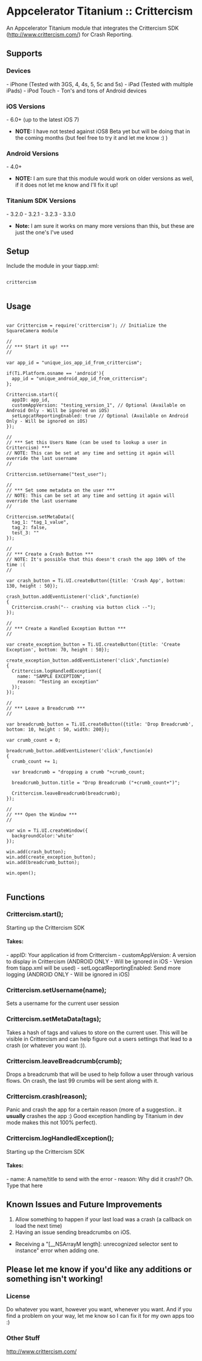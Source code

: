 Appcelerator Titanium :: Crittercism
=============

An Appcelerator Titanium module that integrates the Crittercism SDK (http://www.crittercism.com/) for Crash Reporting.

<h2>Supports</h2>

<h3>Devices</h3>
  - iPhone (Tested with 3GS, 4, 4s, 5, 5c and 5s)
  - iPad (Tested with multiple iPads)
  - iPod Touch
  - Ton's and tons of Android devices

<h3>iOS Versions</h3>
  - 6.0+ (up to the latest iOS 7)

  * __NOTE:__ I have not tested against iOS8 Beta yet but will be doing that in the coming months (but feel free to try it and let me know :) ) 

<h3>Android Versions</h3>
  - 4.0+

  * __NOTE:__ I am sure that this module would work on older versions as well, if it does not let me know and I'll fix it up!

<h3>Titanium SDK Versions</h3>
  - 3.2.0
  - 3.2.1
  - 3.2.3
  - 3.3.0

  * __Note:__ I am sure it works on many more versions than this, but these are just the one's I've used

<h2>Setup</h2>

Include the module in your tiapp.xml:

<pre><code>
crittercism

</code></pre>

<h2>Usage</h2>

<pre><code>
var Crittercism = require('crittercism'); // Initialize the SquareCamera module

//
// *** Start it up! *** 
//

var app_id = "unique_ios_app_id_from_crittercism";

if(Ti.Platform.osname == 'android'){
  app_id = "unique_android_app_id_from_crittercism";
};

Crittercism.start({
  appID: app_id,
  customAppVersion: "testing_version_1", // Optional (Available on Android Only - Will be ignored on iOS)
  setLogcatReportingEnabled: true // Optional (Available on Android Only - Will be ignored on iOS)
});

//
// *** Set this Users Name (can be used to lookup a user in Crittercism) *** 
// NOTE: This can be set at any time and setting it again will override the last username
//

Crittercism.setUsername("test_user");

//
// *** Set some metadata on the user *** 
// NOTE: This can be set at any time and setting it again will override the last username
//

Crittercism.setMetaData({
  tag_1: "tag_1_value",
  tag_2: false,
  test_3: ""
});

//
// *** Create a Crash Button *** 
// NOTE: It's possible that this doesn't crash the app 100% of the time :(
//

var crash_button = Ti.UI.createButton({title: 'Crash App', bottom: 130, height : 50});

crash_button.addEventListener('click',function(e)
{
  Crittercism.crash("-- crashing via button click --");
});

//
// *** Create a Handled Exception Button *** 
//

var create_exception_button = Ti.UI.createButton({title: 'Create Exception', bottom: 70, height : 50});

create_exception_button.addEventListener('click',function(e)
{      
  Crittercism.logHandledException({
    name: "SAMPLE EXCEPTION",
    reason: "Testing an exception"
  });
});

//
// *** Leave a Breadcrumb *** 
//

var breadcrumb_button = Ti.UI.createButton({title: 'Drop Breadcrumb', bottom: 10, height : 50, width: 200});

var crumb_count = 0;

breadcrumb_button.addEventListener('click',function(e)
{
  crumb_count += 1;
  
  var breadcrumb = "dropping a crumb "+crumb_count;
  
  breadcrumb_button.title = "Drop Breadcrumb ("+crumb_count+")";

  Crittercism.leaveBreadcrumb(breadcrumb);
});

//
// *** Open the Window *** 
//

var win = Ti.UI.createWindow({
  backgroundColor:'white'
});

win.add(crash_button);
win.add(create_exception_button);
win.add(breadcrumb_button);

win.open();

</code></pre>

<h2>Functions</h2>

<h3>Crittercism.start();</h3>

Starting up the Crittercism SDK

<h4>Takes:</h4>
 - appID: Your application id from Crittercism
 - customAppVersion: A version to display in Crittercism (ANDROID ONLY - Will be ignored in iOS - Version from tiapp.xml will be used)
 - setLogcatReportingEnabled: Send more logging (ANDROID ONLY - Will be ignored in iOS)

<h3>Crittercism.setUsername(name);</h3>

Sets a username for the current user session

<h3>Crittercism.setMetaData(tags);</h3>

Takes a hash of tags and values to store on the current user. This will be visible in Crittercism and can help figure out a users settings that lead to a crash (or whatever you want :)).

<h3>Crittercism.leaveBreadcrumb(crumb);</h3>

Drops a breadcrumb that will be used to help follow a user through various flows. On crash, the last 99 crumbs will be sent along with it.

<h3>Crittercism.crash(reason);</h3>

Panic and crash the app for a certain reason (more of a suggestion.. it __usually__ crashes the app :) Good exception handling by Titanium in dev mode makes this not 100% perfect).

<h3>Crittercism.logHandledException();</h3>

Starting up the Crittercism SDK

<h4>Takes:</h4>
 - name: A name/title to send with the error
 - reason: Why did it crash!? Oh. Type that here

<h2>Known Issues and Future Improvements</h2>

1. Allow something to happen if your last load was a crash (a callback on load the next time)
2. Having an issue sending breadcrumbs on iOS.
  - Receiving a "[__NSArrayM length]: unrecognized selector sent to instance" error when adding one.

<h2>Please let me know if you'd like any additions or something isn't working!</h2>

<h3>License</h3>
Do whatever you want, however you want, whenever you want. And if you find a problem on your way, let me know so I can fix it for my own apps too :)

<h3>Other Stuff</h3>

http://www.crittercism.com/
